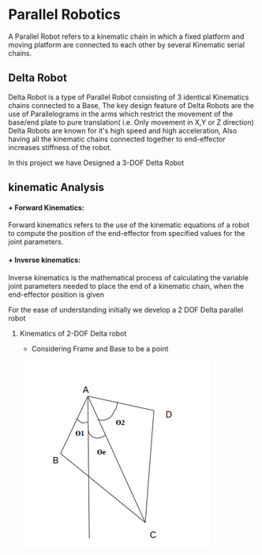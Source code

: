 # Parallel Robotics

A Parallel Robot refers to a kinematic chain in which a fixed platform and moving platform are connected to each other by several Kinematic serial chains.


## Delta Robot

Delta Robot is a type of Parallel Robot consisting of 3 identical Kinematics chains connected to a Base, The key design feature of Delta Robots are the use of Parallelograms in the arms
which restrict the movement of the base/end plate to pure translation( i.e. Only movement in X,Y or Z direction) 
Delta Robots are known for it's high speed and high acceleration, Also having all the kinematic chains connected together to end-effector increases stiffness of the robot.

In this project we have Designed a 3-DOF Delta Robot

## kinematic Analysis

#### +  Forward Kinematics:
Forward kinematics refers to the use of the kinematic equations of a robot to compute the position of the end-effector from specified values for the joint parameters.

#### +  Inverse kinematics:
Inverse kinematics is the mathematical process of calculating the variable joint parameters needed to place the end of a kinematic chain, when the end-effector position is given


For the ease of understanding initially we develop a 2 DOF Delta parallel robot

1. Kinematics of 2-DOF Delta robot

    + Considering Frame and Base to be a point

    
    ![Fig.1](fig1.png)
    


